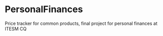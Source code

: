 # PersonalFinances
Price tracker for common products, final project for personal finances at ITESM CQ
